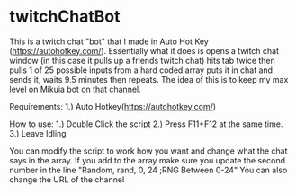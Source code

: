 # twitchChatBot
This is a twitch chat "bot" that I made in Auto Hot Key (https://autohotkey.com/). Essentially what it does is opens a twitch chat window (in this case it pulls up a friends twitch chat) hits tab twice then pulls 1 of 25 possible inputs from a hard coded array puts it in chat and sends it, waits 9.5 minutes then repeats. The idea of this is to keep my max level on Mikuia bot on that channel. 

Requirements:
1.) Auto Hotkey(https://autohotkey.com/)

How to use:
1.) Double Click the script
2.) Press F11+F12 at the same time.
3.) Leave Idling 

You can modify the script to work how you want and change what the chat says in the array. If you add to the array make sure you update the second number in the line  "Random, rand, 0, 24 ;RNG Between 0-24"
You can also change the URL of the channel
